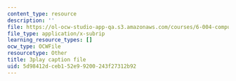 ```yaml
---
content_type: resource
description: ''
file: https://ol-ocw-studio-app-qa.s3.amazonaws.com/courses/6-004-computation-structures-spring-2017/5d98412dceb152e99200243f27312b92_5BRcFgMJLCs.vtt
file_type: application/x-subrip
learning_resource_types: []
ocw_type: OCWFile
resourcetype: Other
title: 3play caption file
uid: 5d98412d-ceb1-52e9-9200-243f27312b92
---
```

